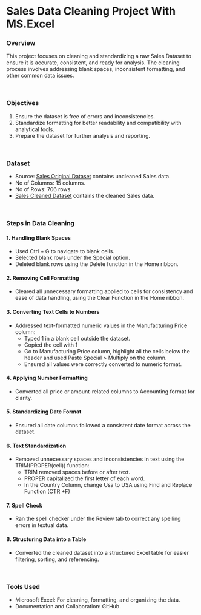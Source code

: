 # Sales Data Cleaning Project With MS.Excel

### Overview
This project focuses on cleaning and standardizing a raw Sales Dataset to ensure it is accurate, consistent, and ready for analysis. The cleaning process involves addressing blank spaces, inconsistent formatting, and other common data issues.


<BR>

### Objectives
1. Ensure the dataset is free of errors and inconsistencies.
2. Standardize formatting for better readability and compatibility with analytical tools.
3. Prepare the dataset for further analysis and reporting.

<BR>

### Dataset
- Source: [Sales Original Dataset](https://docs.google.com/spreadsheets/d/1jlYjkwRHpL8zJczUbdOjCNUt5g9zm1yU/edit?usp=sharing&ouid=100554781607807743501&rtpof=true&sd=true) contains uncleaned Sales data.
- No of Columns: 15 columns.
- No of Rows: 706 rows.
- [Sales Cleaned Dataset](https://docs.google.com/spreadsheets/d/1P9zRt9LLe4Y3VI6MFKi15dmEKO4mzV8F/edit?usp=sharing&ouid=100554781607807743501&rtpof=true&sd=true) contains the cleaned Sales data.

<BR>

### Steps in Data Cleaning
#### 1. Handling Blank Spaces
- Used Ctrl + G to navigate to blank cells.
- Selected blank rows under the Special option.
- Deleted blank rows using the Delete function in the Home ribbon.

#### 2. Removing Cell Formatting
- Cleared all unnecessary formatting applied to cells for consistency and ease of data handling, using the Clear Function in the Home ribbon.

#### 3. Converting Text Cells to Numbers
- Addressed text-formatted numeric values in the Manufacturing Price column:
  - Typed 1 in a blank cell outside the dataset.
  - Copied the cell with 1
  - Go to Manufacturing Price column, highlight all the cells below the header and used Paste Special > Multiply on the column.
  - Ensured all values were correctly converted to numeric format.

#### 4. Applying Number Formatting
- Converted all price or amount-related columns to Accounting format for clarity.

#### 5. Standardizing Date Format
- Ensured all date columns followed a consistent date format across the dataset.

#### 6. Text Standardization
- Removed unnecessary spaces and inconsistencies in text using the TRIM(PROPER(cell)) function:
  - TRIM removed spaces before or after text.
  - PROPER capitalized the first letter of each word.
  - In the Country Column, change Usa to USA using Find and Replace Function (CTR +F)

#### 7. Spell Check
- Ran the spell checker under the Review tab to correct any spelling errors in textual data.

#### 8. Structuring Data into a Table
- Converted the cleaned dataset into a structured Excel table for easier filtering, sorting, and referencing.

<BR>

### Tools Used
- Microsoft Excel: For cleaning, formatting, and organizing the data.
- Documentation and Collaboration: GitHub.
